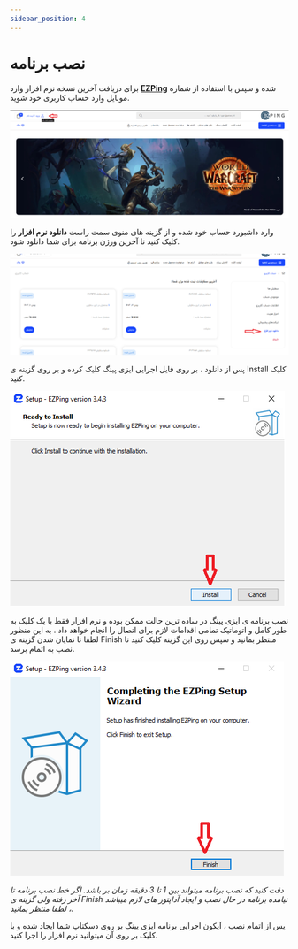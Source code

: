 ```yaml
---
sidebar_position: 4
---
```


# نصب برنامه


برای دریافت آخرین نسخه نرم افزار وارد **[EZPing](http://landing.ezping.ir/)** شده و سپس با استفاده از شماره موبایل وارد حساب کاربری خود شوید.

![winver-run](./img/Login.png)


وارد داشبورد حساب خود شده و از گزینه های منوی سمت راست **دانلود نرم افزار** را کلیک کنید تا آخرین ورژن برنامه برای شما دانلود شود.

![winver-run](./img/Download-App.png)



پس از دانلود ، بر روی فایل اجرایی ایزی پینگ کلیک کرده و بر روی گزینه ی Install کلیک کنید.

![winver-run](./img/Click-On-Install.png)


نصب برنامه ی ایزی پینگ در ساده ترین حالت ممکن بوده و نرم افزار فقط با یک کلیک به طور کامل و اتوماتیک تمامی اقدامات لازم برای اتصال را انجام خواهد داد . به این منظور لطفا تا نمایان شدن گزینه ی Finish منتظر بمانید و سپس روی این گزینه کلیک کنید تا نصب به اتمام برسد.


![winver-run](./img/Finish-Install.png) 

_دقت کنید که نصب برنامه میتواند بین 1 تا 3 دقیقه زمان بر باشد. اگر خط نصب برنامه تا آخر رفته ولی گزینه ی Finish نیامده برنامه در حال نصب و ایجاد آداپتور های لازم میباشد ، لطفا منتظر بمانید._




پس از اتمام نصب ، آیکون اجرایی برنامه ایزی پینگ بر روی دسکتاپ شما ایجاد شده و با کلیک بر روی آن میتوانید نرم افزار را اجرا کنید.

